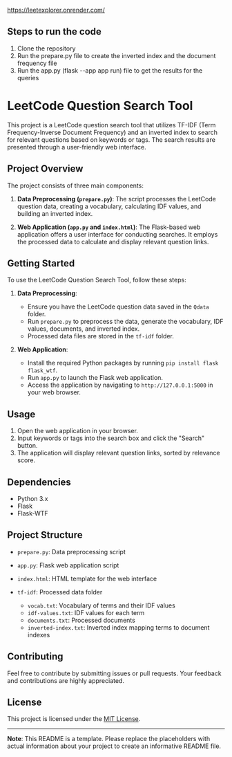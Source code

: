 https://leetexplorer.onrender.com/

## Steps to run the code
1. Clone the repository
2. Run the prepare.py file to create the inverted index and the document frequency file
3. Run the app.py (flask --app app run) file to get the results for the queries

# LeetCode Question Search Tool

This project is a LeetCode question search tool that utilizes TF-IDF (Term Frequency-Inverse Document Frequency) and an inverted index to search for relevant questions based on keywords or tags. The search results are presented through a user-friendly web interface.

## Project Overview

The project consists of three main components:

1. **Data Preprocessing (`prepare.py`)**: The script processes the LeetCode question data, creating a vocabulary, calculating IDF values, and building an inverted index.

2. **Web Application (`app.py` and `index.html`)**: The Flask-based web application offers a user interface for conducting searches. It employs the processed data to calculate and display relevant question links.

## Getting Started

To use the LeetCode Question Search Tool, follow these steps:

1. **Data Preprocessing**:
   - Ensure you have the LeetCode question data saved in the `Qdata` folder.
   - Run `prepare.py` to preprocess the data, generate the vocabulary, IDF values, documents, and inverted index.
   - Processed data files are stored in the `tf-idf` folder.

2. **Web Application**:
   - Install the required Python packages by running `pip install flask flask_wtf`.
   - Run `app.py` to launch the Flask web application.
   - Access the application by navigating to `http://127.0.0.1:5000` in your web browser.

## Usage

1. Open the web application in your browser.
2. Input keywords or tags into the search box and click the "Search" button.
3. The application will display relevant question links, sorted by relevance score.

## Dependencies

- Python 3.x
- Flask
- Flask-WTF

## Project Structure

- `prepare.py`: Data preprocessing script
- `app.py`: Flask web application script
- `index.html`: HTML template for the web interface

- `tf-idf`: Processed data folder
  - `vocab.txt`: Vocabulary of terms and their IDF values
  - `idf-values.txt`: IDF values for each term
  - `documents.txt`: Processed documents
  - `inverted-index.txt`: Inverted index mapping terms to document indexes

## Contributing

Feel free to contribute by submitting issues or pull requests. Your feedback and contributions are highly appreciated.

## License

This project is licensed under the [MIT License](LICENSE).

---

**Note**: This README is a template. Please replace the placeholders with actual information about your project to create an informative README file.
